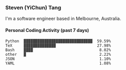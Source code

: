 ### Steven (YiChun) Tang

I'm a software engineer based in Melbourne, Australia.

#### Personal Coding Activity (past 7 days)
```
Python  ▓▓▓▓▓▓▓▓▓▓▓▓▓▓▓▓▓▓▓▓▓▓▓▓▓▓▓▓▓▓  59.59%
TeX     ▓▓▓▓▓▓▓▓▓▓▓▓▓▓                  27.98%
Bash    ▓▓▓▓                             8.02%
other   ▓                                2.22%
JSON                                     1.10%
YAML                                     1.08%
```
